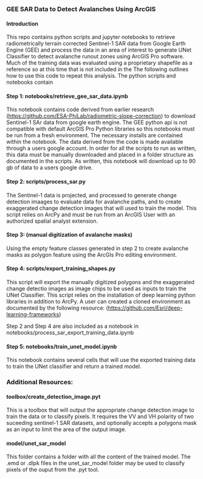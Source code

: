 ### GEE SAR Data to Detect Avalanches Using ArcGIS

#### Introduction
This repo contains python scripts and jupyter notebooks to retrieve radiometrically terrain corrected Sentinel-1 SAR data from Google Earth Engine (GEE) and process the data in an area of interest to generate UNet Classifier to detect avalanche runout zones using ArcGIS Pro software.  Much of the training data was evaluated using a proprietary shapefile as a reference so at this time that is not included in the The following outlines how to use this code to repeat this analysis. The python scripts and notebooks contain

#### Step 1: notebooks/retrieve_gee_sar_data.ipynb
This notebook contains code derived from earlier research (https://github.com/ESA-PhiLab/radiometric-slope-correction) to download Sentinel-1 SAr data from google earth engine.  The GEE python api is not compatible with default ArcGIS Pro Python libraries so this notebooks must be run from a fresh environment.  The necessary installs are contained within the notebook. The data derived from the code is made available through a users google account.  In order for all the scripts to run as written, this data must be manually downloaded and placed in a folder structure as documented in the scripts.  As written, this notebook will download up to 90 gb of data to a users google drive.  

#### Step 2: scripts/process_sar.py
The Sentinel-1 data is projected, and processed to generate change detection imaages to evaluate data for avalanche paths, and to create exaggerated change detection images that will used to train the model.  This script relies on ArcPy and must be run from an ArcGIS User with an authorized spatial analyst extension.  

#### Step 3: (manual digitization of avalanche masks)
Using the empty feature classes generated in step 2 to create avalanche masks as polygon feature using the ArcGIs Pro editing environment.  

#### Step 4: scripts/export_training_shapes.py
This script will export the manually digitized polygons and the exaggerated change detectio images as image chips to be used as inputs to train the UNet Classifier.  This script relies on the installation of deep learning python libraries in addition to ArcPy.  A user can created  a cloned environment as documented by the following resource: (https://github.com/Esri/deep-learning-frameworks)

Step 2 and Step 4 are also included as a notebook in notebooks/process_sar_export_training_data.ipynb

#### Step 5: notebooks/train_unet_model.ipynb
This notebook contains several cells that will use the exported training data to train the UNet classifier and return a trained model. 

### Additional Resources:

#### toolbox/create_detection_image.pyt

This is a toolbox that will output the appropriate change detection image to train the data or to classify pixels.  It requires the VV and VH polarity of two suceeding sentinel-1 SAR datasets, and optionally accepts a polygons mask as an input to limit the area of the output image. 

#### model/unet_sar_model

This folder contains a folder with all the content of the trained model.  The .emd or .dlpk files in the unet_sar_model folder may be used to classify pixels of the ouput from the .pyt tool.